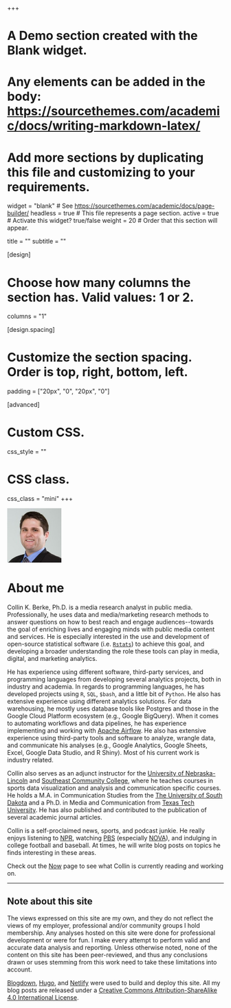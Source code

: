 +++
# A Demo section created with the Blank widget.
# Any elements can be added in the body: https://sourcethemes.com/academic/docs/writing-markdown-latex/
# Add more sections by duplicating this file and customizing to your requirements.

widget = "blank"  # See https://sourcethemes.com/academic/docs/page-builder/
headless = true  # This file represents a page section.
active = true # Activate this widget? true/false
weight = 20  # Order that this section will appear.

title = ""
subtitle = ""

[design]
  # Choose how many columns the section has. Valid values: 1 or 2.
  columns = "1"

[design.spacing]
  # Customize the section spacing. Order is top, right, bottom, left.
  padding = ["20px", "0", "20px", "0"]

[advanced]
 # Custom CSS. 
 css_style = ""
 
 # CSS class.
 css_class = "mini"
+++

<img src="avatar.jpg" class="center-block" alt="Profile picture of Collin" style="width:25%;">

# About me

Collin K. Berke, Ph.D. is a media research analyst in public media. Professionally, he uses data and media/marketing research methods to answer questions on how to best reach and engage audiences--towards the goal of enriching lives and engaging minds with public media content and services. He is especially interested in the use and development of open-source statistical software (i.e. [`Rstats`](https://www.r-project.org/)) to achieve this goal, and developing a broader understanding the role these tools can play in media, digital, and marketing analytics. 

He has experience using different software, third-party services, and programming languages from developing several analytics projects, both in industry and academia. In regards to programming languages, he has developed projects using `R`, `SQL`, `$bash`, and a little bit of `Python`. He also has extensive experience using different analytics solutions. For data warehousing, he mostly uses database tools like Postgres and those in the Google Cloud Platform ecosystem (e.g., Google BigQuery). When it comes to automating workflows and data pipelines, he has experience implementing and working with [Apache Airflow](https://airflow.apache.org/). He also has extensive experience using third-party tools and software to analyze, wrangle data, and communicate his analyses (e.g., Google Analytics, Google Sheets, Excel, Google Data Studio, and R Shiny). Most of his current work is industry related. 

Collin also serves as an adjunct instructor for the [University of Nebraska-Lincoln](https://www.unl.edu/) and [Southeast Community College](https://www.southeast.edu/), where he teaches courses in sports data visualization and analysis and communication specific courses. He holds a M.A. in Communication Studies from the [The University of South Dakota](https://www.usd.edu/) and a Ph.D. in Media and Communication from [Texas Tech University](http://www.ttu.edu/). He has also published and contributed to the publication of several academic journal articles. 

Collin is a self-proclaimed news, sports, and podcast junkie. He really enjoys listening to [NPR](https://www.npr.org/), watching [PBS](https://www.pbs.org/) (especially [NOVA](https://www.pbs.org/wgbh/nova/)), and indulging in college football and baseball. At times, he will write blog posts on topics he finds interesting in these areas. 

Check out the [Now](/now) page to see what Collin is currently reading and working on. 

---

## Note about this site

The views expressed on this site are my own, and they do not reflect the views of my employer, professional and/or community groups I hold membership. Any analyses hosted on this site were done for professional development or were for fun. I make every attempt to perform valid and accurate data analysis and reporting. Unless otherwise noted, none of the content on this site has been peer-reviewed, and thus any conclusions drawn or uses stemming from this work need to take these limitations into account. 

[Blogdown](https://github.com/rstudio/blogdown), [Hugo](https://gohugo.io/), and [Netlify](https://www.netlify.com/) were used to build and deploy this site. All my 
blog posts are released under a [Creative Commons Attribution-ShareAlike 4.0 International License](https://creativecommons.org/licenses/by-sa/4.0/). 